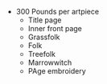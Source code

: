 - 300 Pounds per artpiece
	- Title page
	- Inner front page
	- Grassfolk
	- Folk
	- Treefolk
	- Marrowwitch
	- PAge embroidery